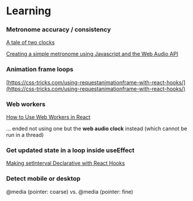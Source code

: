 # Learning

### Metronome accuracy / consistency

[A tale of two clocks](https://web.dev/articles/audio-scheduling)

[Creating a simple metronome using Javascript and the Web Audio API](https://grantjam.es/creating-a-simple-metronome-using-javascript-and-the-web-audio-api/)

### Animation frame loops

[https://css-tricks.com/using-requestanimationframe-with-react-hooks/](https://css-tricks.com/using-requestanimationframe-with-react-hooks/)

### Web workers

[How to Use Web Workers in React](https://plainenglish.io/blog/web-worker-in-react)

... ended not using one but the **web audio clock** instead (which cannot be run in a thread)

### Get updated state in a loop inside useEffect

[Making setInterval Declarative with React Hooks](https://overreacted.io/making-setinterval-declarative-with-react-hooks/)

### Detect mobile or desktop

@media (pointer: coarse)
vs. 
@media (pointer: fine)
